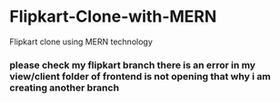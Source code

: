 # Flipkart-Clone-with-MERN
Flipkart clone using MERN technology


### please check my flipkart branch there is an error in my view/client folder of frontend is not opening that why i am creating another branch
